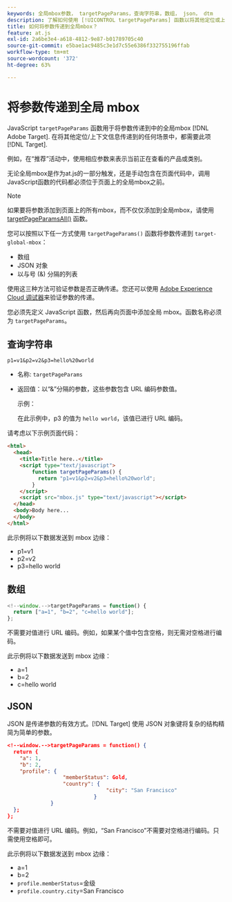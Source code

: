 ```yaml
---
keywords: 全局mbox参数， targetPageParams，查询字符串，数组， json， dtm
description: 了解如何使用 [!UICONTROL targetPageParams] 函数以将其他定位或上下文信息传递到 [!DNL Adobe Target] 全局mbox。
title: 如何将参数传递到全局mbox？
feature: at.js
exl-id: 2a6be3e4-a618-4812-9e87-b01789705c40
source-git-commit: e5bae1ac9485c3e1d7c55e6386f332755196ffab
workflow-type: tm+mt
source-wordcount: '372'
ht-degree: 63%

---
```


# 将参数传递到全局 mbox

JavaScript `targetPageParams` 函数用于将参数传递到中的全局mbox [!DNL Adobe Target]. 在将其他定位/上下文信息传递到的任何场景中，都需要此项 [!DNL Target].

例如，在“推荐”活动中，使用相应参数来表示当前正在查看的产品或类别。

无论全局mbox是作为at.js的一部分触发，还是手动包含在页面代码中，调用JavaScript函数的代码都必须位于页面上的全局mbox之前。

>[!NOTE]
>
>如果要将参数添加到页面上的所有mbox，而不仅仅添加到全局mbox，请使用 [targetPageParamsAll()](/help/dev/implement/client-side/atjs/atjs-functions/targetpageparamsall.md) 函数。

您可以按照以下任一方式使用 `targetPageParams()` 函数将参数传递到 `target-global-mbox`：

* 数组
* JSON 对象
* 以与号 (&amp;) 分隔的列表

使用这三种方法可验证参数是否正确传递。您还可以使用 [Adobe Experience Cloud 调试器](https://experienceleague.adobe.com/docs/debugger/using/experience-cloud-debugger.html)来验证参数的传递。

您必须先定义 JavaScript 函数，然后再向页面中添加全局 mbox。函数名称必须为 `targetPageParams`。

## 查询字符串

```
p1=v1&p2=v2&p3=hello%20world
```

* 名称: `targetPageParams`
* 返回值：以“&amp;”分隔的参数，这些参数包含 URL 编码参数值。

  示例：

  在此示例中，p3 的值为 `hello world`，该值已进行 URL 编码。

请考虑以下示例页面代码：

```html {line-numbers="true"}
<html> 
  <head> 
    <title>Title here..</title> 
    <script type="text/javascript"> 
        function targetPageParams() { 
          return "p1=v1&p2=v2&p3=hello%20world";
        } 
    </script> 
    <script src="mbox.js" type="text/javascript"></script> 
  </head> 
  <body>Body here... 
  </body> 
</html>
```

此示例将以下数据发送到 mbox 边缘：

* p1=v1
* p2=v2
* p3=hello world

## 数组

```javascript {line-numbers="true"}
<!--window.-->targetPageParams = function() { 
  return ["a=1", "b=2", "c=hello world"]; 
}; 
```

不需要对值进行 URL 编码。例如，如果某个值中包含空格，则无需对空格进行编码。

此示例将以下数据发送到 mbox 边缘：

* a=1
* b=2
* c=hello world

## JSON

JSON 是传递参数的有效方式。[!DNL Target] 使用 JSON 对象键将复杂的结构精简为简单的参数。

```json {line-numbers="true"}
<!--window.-->targetPageParams = function() { 
  return { 
    "a": 1, 
    "b": 2, 
    "profile": { 
                  "memberStatus": Gold, 
                  "country": { 
                                "city": "San Francisco" 
                            } 
              } 
  }; 
}; 
```

不需要对值进行 URL 编码。例如，“San Francisco”不需要对空格进行编码。只需使用空格即可。

此示例将以下数据发送到 mbox 边缘：

* a=1
* b=2
* `profile.memberStatus`=金级
* `profile.country.city`=San Francisco
